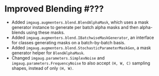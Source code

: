 # Improved Blending #???

* Added `imgaug.augmenters.blend.BlendAlphaMask`, which uses a mask generator
  instance to generate per batch alpha masks and then alpha-blends using
  these masks.
* Added `imgaug.augmenters.blend.IBatchwiseMaskGenerator`, an interface for
  classes generating masks on a batch-by-batch basis.
* Added `imgaug.augmenters.blend.StochasticParameterMaskGen`, a mask generator
  helper for `BlendAlphaMask`.
* Changed `imgaug.parameters.SimplexNoise` and
  `imgaug.parameters.FrequencyNoise` to also accept `(H, W, C)` sampling
  shapes, instead of only `(H, W)`.
